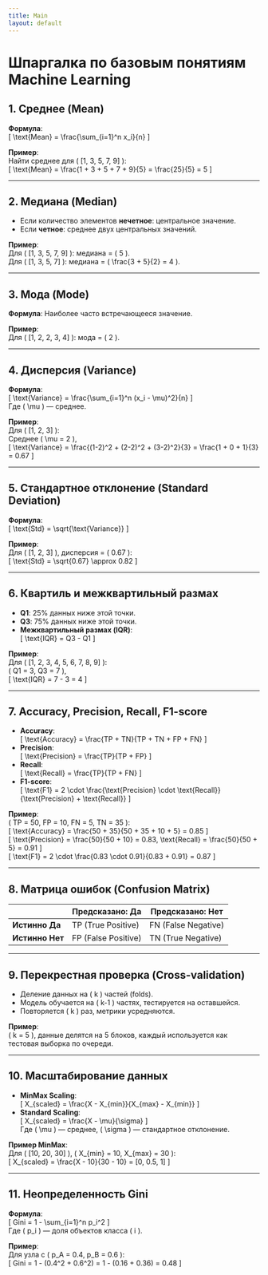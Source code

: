 ```yaml
---
title: Main
layout: default
---
```


<script src="https://polyfill.io/v3/polyfill.min.js?features=es6"></script>
<script id="MathJax-script" async src="https://cdn.jsdelivr.net/npm/mathjax@3/es5/tex-mml-chtml.js"></script>

# Шпаргалка по базовым понятиям Machine Learning

## 1. Среднее (Mean)
**Формула**:  
\[
\text{Mean} = \frac{\sum_{i=1}^n x_i}{n}
\]  

**Пример**:  
Найти среднее для \( [1, 3, 5, 7, 9] \):  
\[
\text{Mean} = \frac{1 + 3 + 5 + 7 + 9}{5} = \frac{25}{5} = 5
\]

---

## 2. Медиана (Median)
- Если количество элементов **нечетное**: центральное значение.  
- Если **четное**: среднее двух центральных значений.  

**Пример**:  
Для \( [1, 3, 5, 7, 9] \): медиана = \( 5 \).  
Для \( [1, 3, 5, 7] \): медиана = \( \frac{3 + 5}{2} = 4 \).

---

## 3. Мода (Mode)
**Формула**: Наиболее часто встречающееся значение.  

**Пример**:  
Для \( [1, 2, 2, 3, 4] \): мода = \( 2 \).

---

## 4. Дисперсия (Variance)
**Формула**:  
\[
\text{Variance} = \frac{\sum_{i=1}^n (x_i - \mu)^2}{n}
\]  
Где \( \mu \) — среднее.  

**Пример**:  
Для \( [1, 2, 3] \):  
Среднее \( \mu = 2 \),  
\[
\text{Variance} = \frac{(1-2)^2 + (2-2)^2 + (3-2)^2}{3} = \frac{1 + 0 + 1}{3} = 0.67
\]

---

## 5. Стандартное отклонение (Standard Deviation)
**Формула**:  
\[
\text{Std} = \sqrt{\text{Variance}}
\]  

**Пример**:  
Для \( [1, 2, 3] \), дисперсия = \( 0.67 \):  
\[
\text{Std} = \sqrt{0.67} \approx 0.82
\]

---

## 6. Квартиль и межквартильный размах
- **Q1**: 25% данных ниже этой точки.  
- **Q3**: 75% данных ниже этой точки.  
- **Межквартильный размах (IQR)**:  
\[
\text{IQR} = Q3 - Q1
\]  

**Пример**:  
Для \( [1, 2, 3, 4, 5, 6, 7, 8, 9] \):  
\( Q1 = 3, Q3 = 7 \),  
\[
\text{IQR} = 7 - 3 = 4
\]

---

## 7. Accuracy, Precision, Recall, F1-score
- **Accuracy**:  
\[
\text{Accuracy} = \frac{TP + TN}{TP + TN + FP + FN}
\]  
- **Precision**:  
\[
\text{Precision} = \frac{TP}{TP + FP}
\]  
- **Recall**:  
\[
\text{Recall} = \frac{TP}{TP + FN}
\]  
- **F1-score**:  
\[
\text{F1} = 2 \cdot \frac{\text{Precision} \cdot \text{Recall}}{\text{Precision} + \text{Recall}}
\]  

**Пример**:  
\( TP = 50, FP = 10, FN = 5, TN = 35 \):  
\[
\text{Accuracy} = \frac{50 + 35}{50 + 35 + 10 + 5} = 0.85
\]  
\[
\text{Precision} = \frac{50}{50 + 10} = 0.83, \text{Recall} = \frac{50}{50 + 5} = 0.91
\]  
\[
\text{F1} = 2 \cdot \frac{0.83 \cdot 0.91}{0.83 + 0.91} = 0.87
\]

---

## 8. Матрица ошибок (Confusion Matrix)
|                  | Предсказано: Да | Предсказано: Нет |  
|------------------|-----------------|------------------|  
| **Истинно Да**   | TP (True Positive)  | FN (False Negative) |  
| **Истинно Нет**  | FP (False Positive) | TN (True Negative)  |  

---

## 9. Перекрестная проверка (Cross-validation)
- Деление данных на \( k \) частей (folds).  
- Модель обучается на \( k-1 \) частях, тестируется на оставшейся.  
- Повторяется \( k \) раз, метрики усредняются.  

**Пример**:  
\( k = 5 \), данные делятся на 5 блоков, каждый используется как тестовая выборка по очереди.

---

## 10. Масштабирование данных
- **MinMax Scaling**:  
\[
X_{scaled} = \frac{X - X_{min}}{X_{max} - X_{min}}
\]  
- **Standard Scaling**:  
\[
X_{scaled} = \frac{X - \mu}{\sigma}
\]  
Где \( \mu \) — среднее, \( \sigma \) — стандартное отклонение.  

**Пример MinMax**:  
Для \( [10, 20, 30] \), \( X_{min} = 10, X_{max} = 30 \):  
\[
X_{scaled} = \frac{X - 10}{30 - 10} = [0, 0.5, 1]
\]

---

## 11. Неопределенность Gini
**Формула**:  
\[
Gini = 1 - \sum_{i=1}^n p_i^2
\]  
Где \( p_i \) — доля объектов класса \( i \).  

**Пример**:  
Для узла с \( p_A = 0.4, p_B = 0.6 \):  
\[
Gini = 1 - (0.4^2 + 0.6^2) = 1 - (0.16 + 0.36) = 0.48
\]
